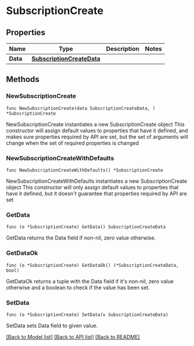 # SubscriptionCreate

## Properties

Name | Type | Description | Notes
------------ | ------------- | ------------- | -------------
**Data** | [**SubscriptionCreateData**](SubscriptionCreateData.md) |  | 

## Methods

### NewSubscriptionCreate

`func NewSubscriptionCreate(data SubscriptionCreateData, ) *SubscriptionCreate`

NewSubscriptionCreate instantiates a new SubscriptionCreate object
This constructor will assign default values to properties that have it defined,
and makes sure properties required by API are set, but the set of arguments
will change when the set of required properties is changed

### NewSubscriptionCreateWithDefaults

`func NewSubscriptionCreateWithDefaults() *SubscriptionCreate`

NewSubscriptionCreateWithDefaults instantiates a new SubscriptionCreate object
This constructor will only assign default values to properties that have it defined,
but it doesn't guarantee that properties required by API are set

### GetData

`func (o *SubscriptionCreate) GetData() SubscriptionCreateData`

GetData returns the Data field if non-nil, zero value otherwise.

### GetDataOk

`func (o *SubscriptionCreate) GetDataOk() (*SubscriptionCreateData, bool)`

GetDataOk returns a tuple with the Data field if it's non-nil, zero value otherwise
and a boolean to check if the value has been set.

### SetData

`func (o *SubscriptionCreate) SetData(v SubscriptionCreateData)`

SetData sets Data field to given value.



[[Back to Model list]](../README.md#documentation-for-models) [[Back to API list]](../README.md#documentation-for-api-endpoints) [[Back to README]](../README.md)


